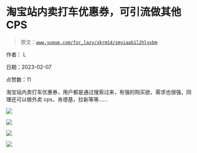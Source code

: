 # 淘宝站内卖打车优惠券，可引流做其他 CPS

> 原文：[`www.yuque.com/for_lazy/xkrm14/smyiaab1l2hlyvbm`](https://www.yuque.com/for_lazy/xkrm14/smyiaab1l2hlyvbm)

作者： L

日期：2023-02-07

点赞数：11

淘宝站内卖打车优惠券，用户都是通过搜索过来，有强的购买欲，需求也很强，同理还可以做外卖 cps，肯德基，拉新等等……

![](img/5d46e522e2bc4bb2f8622aab3eff9245.png)  

![](img/ccd6df2e5fefc7ca48799be5c8220ccb.png)  

![](img/b07cd60f29447ff15cf36b6277870688.png)  

![](img/e14ba1812038591175be4ae13ce2aebd.png)  

